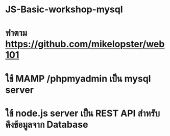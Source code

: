 ﻿# JS-Basic-workshop-mysql
# ทำตาม https://github.com/mikelopster/web101 
# ใช้ MAMP /phpmyadmin เป็น mysql server
# ใช้ node.js server เป็น REST API สำหรับ ดึงข้อมูลจาก Database


